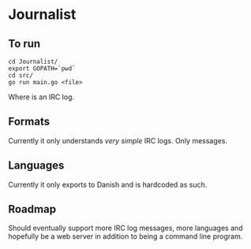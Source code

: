 Journalist
==========

To run
------

    cd Journalist/
    export GOPATH=`pwd`
    cd src/
    go run main.go <file>

Where <file> is an IRC log.

Formats
-------

Currently it only understands _very simple_ IRC logs.  Only messages.

Languages
---------

Currently it only exports to Danish and is hardcoded as such.

Roadmap
-------

Should eventually support more IRC log messages, more languages and hopefully
be a web server in addition to being a command line program.
